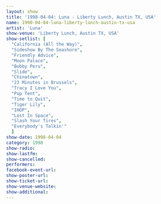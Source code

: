 ```yaml
---
layout: show
title: '1998-04-04: Luna - Liberty Lunch, Austin TX, USA'
name: 1998-04-04-luna-liberty-lunch-austin-tx-usa
artist: 'Luna'
show-venue: 'Liberty Lunch, Austin TX, USA'
show-setlist: [
  "California (All the Way)",
  "Sideshow By The Seashore",
  "Friendly Advice",
  "Moon Palace",
  "Bobby Peru",
  "Slide",
  "Chinatown",
  "23 Minutes in Brussels",
  "Tracy I Love You",
  "Pup Tent",
  "Time to Quit",
  "Tiger Lily",
  "IHOP",
  "Lost In Space",
  "Slash Your Tires",
  "Everybody's Talkin'"
  ]
show-date: 1998-04-04
category: 1998
show-radio: 
show-lastfm: 
show-cancelled: 
performers: 
facebook-event-url: 
show-poster-url: 
show-ticket-url: 
show-venue-website: 
show-additional: 
---
```


